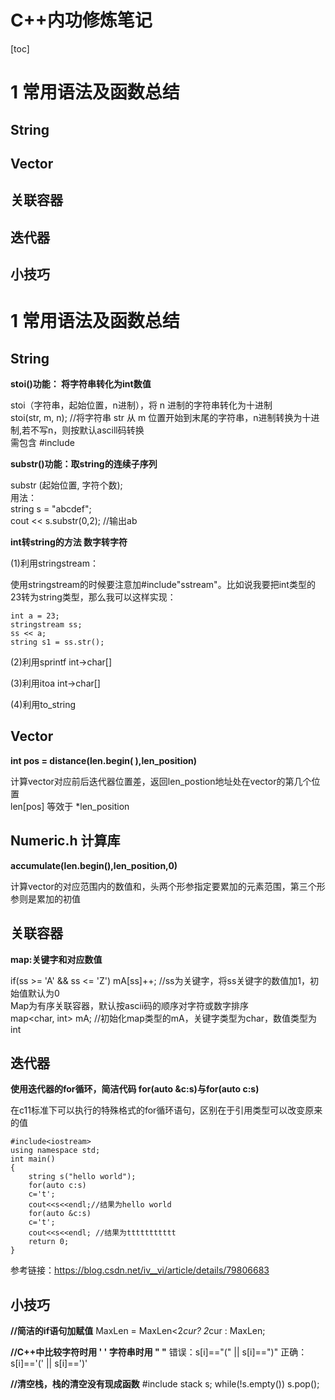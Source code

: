  C++内功修炼笔记
 =============
[toc]
# 1 常用语法及函数总结
## String
## Vector
## 关联容器
## 迭代器
## 小技巧

# 1 常用语法及函数总结


## String

**stoi()功能： 将字符串转化为int数值**

stoi（字符串，起始位置，n进制），将 n 进制的字符串转化为十进制<br>
stoi(str, m, n); //将字符串 str 从 m 位置开始到末尾的字符串，n进制转换为十进制,若不写n，则按默认ascill码转换<br>
需包含 #include <string>

**substr()功能：取string的连续子序列**

substr (起始位置, 字符个数);<br>
用法：<br>
string s = "abcdef";<br>
cout << s.substr(0,2); //输出ab<br>

**int转string的方法 数字转字符**

(1)利用stringstream：

使用stringstream的时候要注意加#include"sstream"。比如说我要把int类型的23转为string类型，那么我可以这样实现：
```
int a = 23;
stringstream ss;
ss << a;
string s1 = ss.str();
```
(2)利用sprintf int->char[]

(3)利用itoa int->char[]

(4)利用to_string


## Vector

**int pos = distance(len.begin( ),len_position)**

计算vector对应前后迭代器位置差，返回len_postion地址处在vector的第几个位置<br>
len[pos]  等效于 *len_position<br>


## Numeric.h 计算库

**accumulate(len.begin(),len_position,0)** 

计算vector的对应范围内的数值和，头两个形参指定要累加的元素范围，第三个形参则是累加的初值<br>

## 关联容器

**map:关键字和对应数值**

if(ss >= 'A' && ss <= 'Z') mA[ss]++; //ss为关键字，将ss关键字的数值加1，初始值默认为0<br>
Map为有序关联容器，默认按ascii码的顺序对字符或数字排序<br>
map<char, int> mA;    //初始化map类型的mA，关键字类型为char，数值类型为int<br>

## 迭代器

**使用迭代器的for循环，简洁代码 for(auto &c:s)与for(auto c:s)**

在c11标准下可以执行的特殊格式的for循环语句，区别在于引用类型可以改变原来的值
```
#include<iostream>
using namespace std;
int main()
{
    string s("hello world");
    for(auto c:s)
    c='t';
    cout<<s<<endl;//结果为hello world
    for(auto &c:s)
    c='t';
    cout<<s<<endl; //结果为ttttttttttt
    return 0;
}
```
参考链接：https://blog.csdn.net/iv__vi/article/details/79806683

## 小技巧

**//简洁的if语句加赋值**
MaxLen = MaxLen<2*cur?  2*cur : MaxLen;

**//C++中比较字符时用 ' ' 字符串时用 " "**
错误：s[i]=="(" || s[i]==")"
正确：s[i]=='(' || s[i]==')'

**//清空栈，栈的清空没有现成函数**
#include <stack>
stack<int> s;
while(!s.empty())  s.pop();


